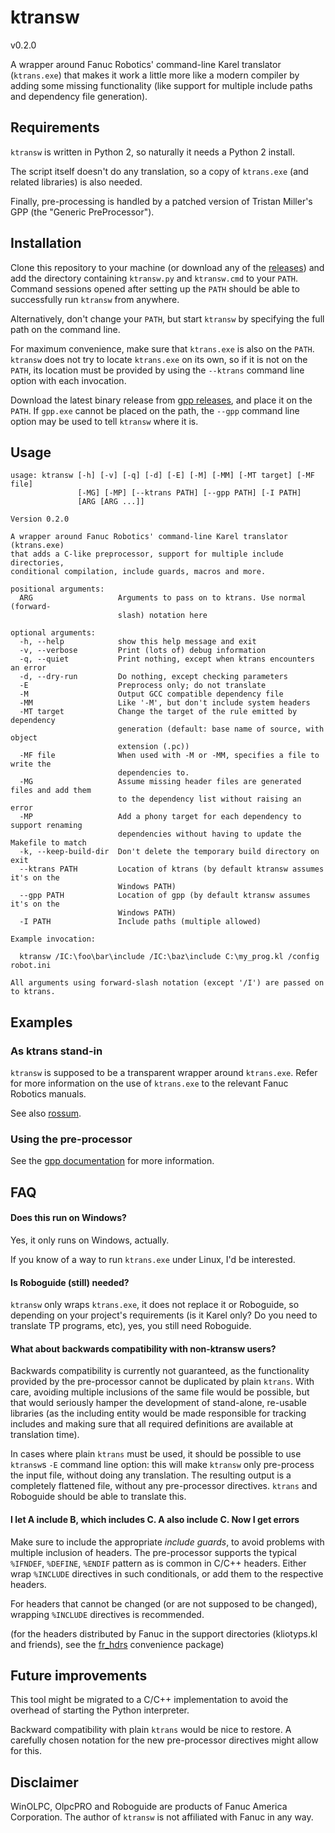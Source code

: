 # ktransw
v0.2.0

A wrapper around Fanuc Robotics' command-line Karel translator (`ktrans.exe`)
that makes it work a little more like a modern compiler by adding some missing
functionality (like support for multiple include paths and dependency file
generation).


## Requirements

`ktransw` is written in Python 2, so naturally it needs a Python 2 install.

The script itself doesn't do any translation, so a copy of `ktrans.exe` (and
related libraries) is also needed.

Finally, pre-processing is handled by a patched version of Tristan Miller's
GPP (the "Generic PreProcessor").


## Installation

Clone this repository to your machine (or download any of the [releases][])
and add the directory containing `ktransw.py` and `ktransw.cmd` to your `PATH`.
Command sessions opened after setting up the `PATH` should be able to
successfully run `ktransw` from anywhere.

Alternatively, don't change your `PATH`, but start `ktransw` by specifying
the full path on the command line.

For maximum convenience, make sure that `ktrans.exe` is also on the `PATH`.
`ktransw` does not try to locate `ktrans.exe` on its own, so if it is not
on the `PATH`, its location must be provided by using the `--ktrans` command
line option with each invocation.

Download the latest binary release from [gpp releases][], and place it on
the `PATH`. If `gpp.exe` cannot be placed on the path, the `--gpp` command
line option may be used to tell `ktransw` where it is.


## Usage

```
usage: ktransw [-h] [-v] [-q] [-d] [-E] [-M] [-MM] [-MT target] [-MF file]
               [-MG] [-MP] [--ktrans PATH] [--gpp PATH] [-I PATH]
               [ARG [ARG ...]]

Version 0.2.0

A wrapper around Fanuc Robotics' command-line Karel translator (ktrans.exe)
that adds a C-like preprocessor, support for multiple include directories,
conditional compilation, include guards, macros and more.

positional arguments:
  ARG                   Arguments to pass on to ktrans. Use normal (forward-
                        slash) notation here

optional arguments:
  -h, --help            show this help message and exit
  -v, --verbose         Print (lots of) debug information
  -q, --quiet           Print nothing, except when ktrans encounters an error
  -d, --dry-run         Do nothing, except checking parameters
  -E                    Preprocess only; do not translate
  -M                    Output GCC compatible dependency file
  -MM                   Like '-M', but don't include system headers
  -MT target            Change the target of the rule emitted by dependency
                        generation (default: base name of source, with object
                        extension (.pc))
  -MF file              When used with -M or -MM, specifies a file to write the
                        dependencies to.
  -MG                   Assume missing header files are generated files and add them
                        to the dependency list without raising an error
  -MP                   Add a phony target for each dependency to support renaming
                        dependencies without having to update the Makefile to match
  -k, --keep-build-dir  Don't delete the temporary build directory on exit
  --ktrans PATH         Location of ktrans (by default ktransw assumes it's on the
                        Windows PATH)
  --gpp PATH            Location of gpp (by default ktransw assumes it's on the
                        Windows PATH)
  -I PATH               Include paths (multiple allowed)

Example invocation:

  ktransw /IC:\foo\bar\include /IC:\baz\include C:\my_prog.kl /config robot.ini

All arguments using forward-slash notation (except '/I') are passed on
to ktrans.
```


## Examples

### As ktrans stand-in

`ktransw` is supposed to be a transparent wrapper around `ktrans.exe`. Refer
for more information on the use of `ktrans.exe` to the relevant Fanuc Robotics
manuals.

See also [rossum][].

### Using the pre-processor

See the [gpp documentation][] for more information.


## FAQ

#### Does this run on Windows?
Yes, it only runs on Windows, actually.

If you know of a way to run `ktrans.exe` under Linux, I'd be interested.

#### Is Roboguide (still) needed?
`ktransw` only wraps `ktrans.exe`, it does not replace it or Roboguide, so
depending on your project's requirements (is it Karel only? Do you need to
translate TP programs, etc), yes, you still need Roboguide.

#### What about backwards compatibility with non-ktransw users?
Backwards compatibility is currently not guaranteed, as the functionality
provided by the pre-processor cannot be duplicated by plain `ktrans`. With
care, avoiding multiple inclusions of the same file would be possible, but
that would seriously hamper the development of stand-alone, re-usable
libraries (as the including entity would be made responsible for tracking
includes and making sure that all required definitions are available at
translation time).

In cases where plain `ktrans` must be used, it should be possible to use
`ktransw`s `-E` command line option: this will make `ktransw` only pre-process
the input file, without doing any translation. The resulting output is a
completely flattened file, without any pre-processor directives. `ktrans` and
Roboguide should be able to translate this.

#### I let A include B, which includes C. A also include C. Now I get errors
Make sure to include the appropriate *include guards*, to avoid problems with
multiple inclusion of headers. The pre-processor supports the typical `%IFNDEF`,
`%DEFINE`, `%ENDIF` pattern as is common in C/C++ headers. Either wrap
`%INCLUDE` directives in such conditionals, or add them to the respective
headers.

For headers that cannot be changed (or are not supposed to be changed),
wrapping `%INCLUDE` directives is recommended.

(for the headers distributed by Fanuc in the support directories (kliotyps.kl
and friends), see the [fr_hdrs][] convenience package)


## Future improvements

This tool might be migrated to a C/C++ implementation to avoid the overhead of
starting the Python interpreter.

Backward compatibility with plain `ktrans` would be nice to restore. A
carefully chosen notation for the new pre-processor directives might allow
for this.


## Disclaimer

WinOLPC, OlpcPRO and Roboguide are products of Fanuc America Corporation. The
author of `ktransw` is not affiliated with Fanuc in any way.



[releases]: https://github.com/gavanderhoorn/ktransw_py/releases
[gpp releases]: https://github.com/gavanderhoorn/gpp/releases
[rossum]: https://github.com/gavanderhoorn/rossum
[gpp documentation]: https://logological.org/gpp
[fr_hdrs]: https://github.com/gavanderhoorn/fr_hdrs
